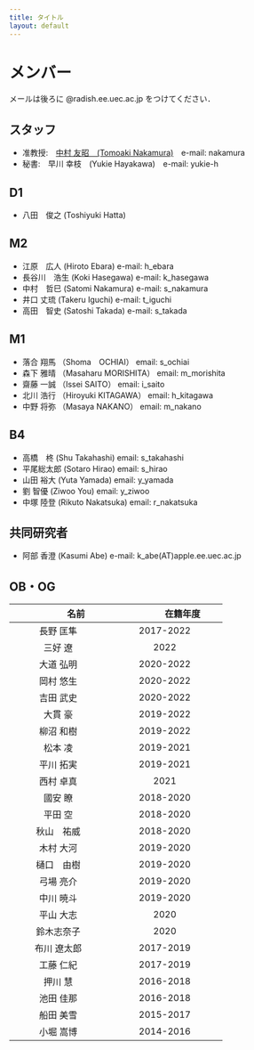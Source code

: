 ```yaml
---
title: タイトル
layout: default
---
```


# メンバー
メールは後ろに @radish.ee.uec.ac.jp をつけてください．

## スタッフ
- 准教授:　[中村 友昭　(Tomoaki Nakamura)](nakamura.md)　e-mail: nakamura
- 秘書:　早川 幸枝　(Yukie Hayakawa)　e-mail: yukie-h

## D1
- 八田　俊之 (Toshiyuki Hatta)

## M2
- 江原　広人 (Hiroto Ebara) e-mail: h_ebara
- 長谷川　浩生 (Koki Hasegawa) e-mail: k_hasegawa
- 中村　哲巳 (Satomi Nakamura) e-mail: s_nakamura
- 井口 丈琉 (Takeru Iguchi) e-mail: t_iguchi
- 高田　智史 (Satoshi Takada) e-mail: s_takada

## M1
- 落合 翔馬 （Shoma　OCHIAI） email: s_ochiai
- 森下 雅晴 （Masaharu MORISHITA） email: m_morishita
- 齋藤 一誠 （Issei SAITO） email: i_saito
- 北川 浩行 （Hiroyuki KITAGAWA） email: h_kitagawa
- 中野 将弥 （Masaya NAKANO） email: m_nakano

## B4
- 高橋　柊 (Shu Takahashi) email: s_takahashi
- 平尾総太郎 (Sotaro Hirao) email: s_hirao
- 山田 裕大 (Yuta Yamada) email: y_yamada
- 劉 智優 (Ziwoo You) email: y_ziwoo
- 中塚 陸登 (Rikuto Nakatsuka) email: r_nakatsuka


## 共同研究者
- 阿部 香澄 (Kasumi Abe) e-mail: k_abe(AT)apple.ee.uec.ac.jp

## OB・OG

|　　　　名前　　　　|　　　　在籍年度　　　　|
|:------:|:-------:|
|長野 匡隼|2017-2022|
|三好 遼|2022|
|大道 弘明|2020-2022|
|岡村 悠生|2020-2022|
|吉田 武史|2020-2022|
|大貫 豪|2019-2022|
|柳沼 和樹|2019-2022|
|松本 凌|2019-2021|
|平川 拓実|2019-2021|
|西村 卓真|2021|
|國安 瞭|2018-2020|
|平田 空|2018-2020|
|秋山　祐威|2018-2020|
|木村 大河|2019-2020|
|樋口　由樹|2019-2020|
|弓場 亮介|2019-2020|
|中川 暁斗|2019-2020|
|平山 大志|2020|
|鈴木志奈子|2020|
|布川 遼太郎|2017-2019|
|工藤 仁紀|2017-2019|
|押川 慧|2016-2018|
|池田 佳那|2016-2018|
|船田 美雪|2015-2017|
|小堀 嵩博|2014-2016|

